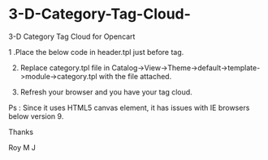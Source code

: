 3-D-Category-Tag-Cloud-
=======================

3-D Category Tag Cloud for Opencart


1 .Place the below code in header.tpl just before </head> tag.


<script src="tag_cloud/jquery.tagcanvas.js" type="text/javascript"></script>
<script type="text/javascript">
      $(document).ready(function() {
        if(!$('#myCanvas').tagcanvas({
          textColour: '#CCC',
          outlineColour: '#CCC',
          reverse: true,
          depth: 1,
          maxSpeed: 0.05
        },'tags')) {
          // something went wrong, hide the canvas container
          $('#myCanvasContainer').hide();
        }
      });
    </script>
<!--------------  Tag Cloud	--------------->


2. Replace category.tpl file in Catalog->View->Theme->default->template->module->category.tpl with the file attached.



3. Refresh your browser and you have your tag cloud.

Ps : Since it uses HTML5 canvas element, it has issues with IE browsers below version 9.

  
Thanks

Roy M J
